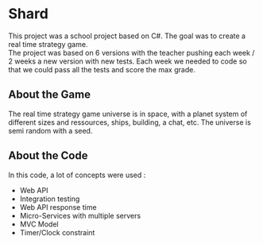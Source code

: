 # Shard

This project was a school project based on C#. The goal was to create a real time strategy game. 
<br>
The project was based on 6 versions with the teacher pushing each week / 2 weeks a new version with new tests. Each week we needed to code so that we could pass all the tests and score the max grade. 

## About the Game 

The real time strategy game universe is in space, with a planet system of different sizes and ressources, ships, building, a chat, etc. The universe is semi random with a seed. 

## About the Code 

In this code, a lot of concepts were used : 

- Web API 
- Integration testing
- Web API response time 
- Micro-Services with multiple servers 
- MVC Model
- Timer/Clock constraint


